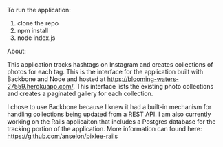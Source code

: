 To run the application:

1) clone the repo
2) npm install 
3) node index.js


About: 

This application tracks hashtags on Instagram and creates collections of photos for each tag. This is the interface for the application built with Backbone and Node and hosted at https://blooming-waters-27559.herokuapp.com/. This interface lists the existing photo collections and creates a paginated gallery for each collection. 

I chose to use Backbone because I knew it had a built-in mechanism for handling collections being updated from a REST API. I am also currently working on the Rails applicaiton that includes a Postgres database for the tracking portion of the application. More information can found here: https://github.com/anselon/pixlee-rails
